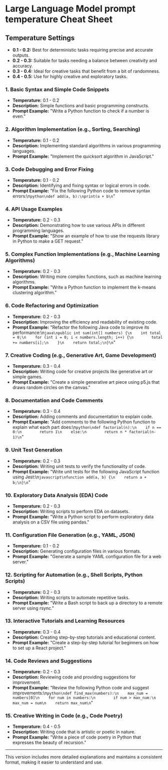 # Large Language Model prompt temperature Cheat Sheet

## Temperature Settings

- **0.1 - 0.2:** Best for deterministic tasks requiring precise and accurate outputs.
- **0.2 - 0.3:** Suitable for tasks needing a balance between creativity and accuracy.
- **0.3 - 0.4:** Ideal for creative tasks that benefit from a bit of randomness.
- **0.4 - 0.5:** Use for highly creative and exploratory tasks.

### 1. **Basic Syntax and Simple Code Snippets**

- **Temperature:** 0.1 - 0.2
- **Description:** Simple functions and basic programming constructs.
- **Prompt Example:** "Write a Python function to check if a number is even."

### 2. **Algorithm Implementation (e.g., Sorting, Searching)**

- **Temperature:** 0.1 - 0.2
- **Description:** Implementing standard algorithms in various programming languages.
- **Prompt Example:** "Implement the quicksort algorithm in JavaScript."

### 3. **Code Debugging and Error Fixing**

- **Temperature:** 0.1 - 0.2
- **Description:** Identifying and fixing syntax or logical errors in code.
- **Prompt Example:** "Fix the following Python code to remove syntax errors:\n`python\ndef add(a, b):\nprint(a + b\n`"

### 4. **API Usage Examples**

- **Temperature:** 0.2 - 0.3
- **Description:** Demonstrating how to use various APIs in different programming languages.
- **Prompt Example:** "Show an example of how to use the requests library in Python to make a GET request."

### 5. **Complex Function Implementations (e.g., Machine Learning Algorithms)**

- **Temperature:** 0.2 - 0.3
- **Description:** Writing more complex functions, such as machine learning algorithms.
- **Prompt Example:** "Write a Python function to implement the k-means clustering algorithm."

### 6. **Code Refactoring and Optimization**

- **Temperature:** 0.2 - 0.3
- **Description:** Improving the efficiency and readability of existing code.
- **Prompt Example:** "Refactor the following Java code to improve its performance:\n`java\npublic int sum(int[] numbers) {\n    int total = 0;\n    for (int i = 0; i < numbers.length; i++) {\n        total += numbers[i];\n    }\n    return total;\n}\n`"

### 7. **Creative Coding (e.g., Generative Art, Game Development)**

- **Temperature:** 0.3 - 0.4
- **Description:** Writing code for creative projects like generative art or simple games.
- **Prompt Example:** "Create a simple generative art piece using p5.js that draws random circles on the canvas."

### 8. **Documentation and Code Comments**

- **Temperature:** 0.3 - 0.4
- **Description:** Adding comments and documentation to explain code.
- **Prompt Example:** "Add comments to the following Python function to explain what each part does:\n`python\ndef factorial(n):\n    if n == 0:\n        return 1\n    else:\n        return n * factorial(n-1)\n`"

### 9. **Unit Test Generation**

- **Temperature:** 0.2 - 0.3
- **Description:** Writing unit tests to verify the functionality of code.
- **Prompt Example:** "Write unit tests for the following JavaScript function using Jest:\n`javascript\nfunction add(a, b) {\n    return a + b;\n}\n`"

### 10. **Exploratory Data Analysis (EDA) Code**

- **Temperature:** 0.2 - 0.3
- **Description:** Writing scripts to perform EDA on datasets.
- **Prompt Example:** "Write a Python script to perform exploratory data analysis on a CSV file using pandas."

### 11. **Configuration File Generation (e.g., YAML, JSON)**

- **Temperature:** 0.1 - 0.2
- **Description:** Generating configuration files in various formats.
- **Prompt Example:** "Generate a sample YAML configuration file for a web server."

### 12. **Scripting for Automation (e.g., Shell Scripts, Python Scripts)**

- **Temperature:** 0.2 - 0.3
- **Description:** Writing scripts to automate repetitive tasks.
- **Prompt Example:** "Write a Bash script to back up a directory to a remote server using rsync."

### 13. **Interactive Tutorials and Learning Resources**

- **Temperature:** 0.3 - 0.4
- **Description:** Creating step-by-step tutorials and educational content.
- **Prompt Example:** "Create a step-by-step tutorial for beginners on how to set up a React project."

### 14. **Code Reviews and Suggestions**

- **Temperature:** 0.2 - 0.3
- **Description:** Reviewing code and providing suggestions for improvement.
- **Prompt Example:** "Review the following Python code and suggest improvements:\n`python\ndef find_max(numbers):\n    max_num = numbers[0]\n    for num in numbers:\n        if num > max_num:\n            max_num = num\n    return max_num\n`"

### 15. **Creative Writing in Code (e.g., Code Poetry)**

- **Temperature:** 0.4 - 0.5
- **Description:** Writing code that is artistic or poetic in nature.
- **Prompt Example:** "Write a piece of code poetry in Python that expresses the beauty of recursion."

---

This version includes more detailed explanations and maintains a consistent format, making it easier to understand and use.
